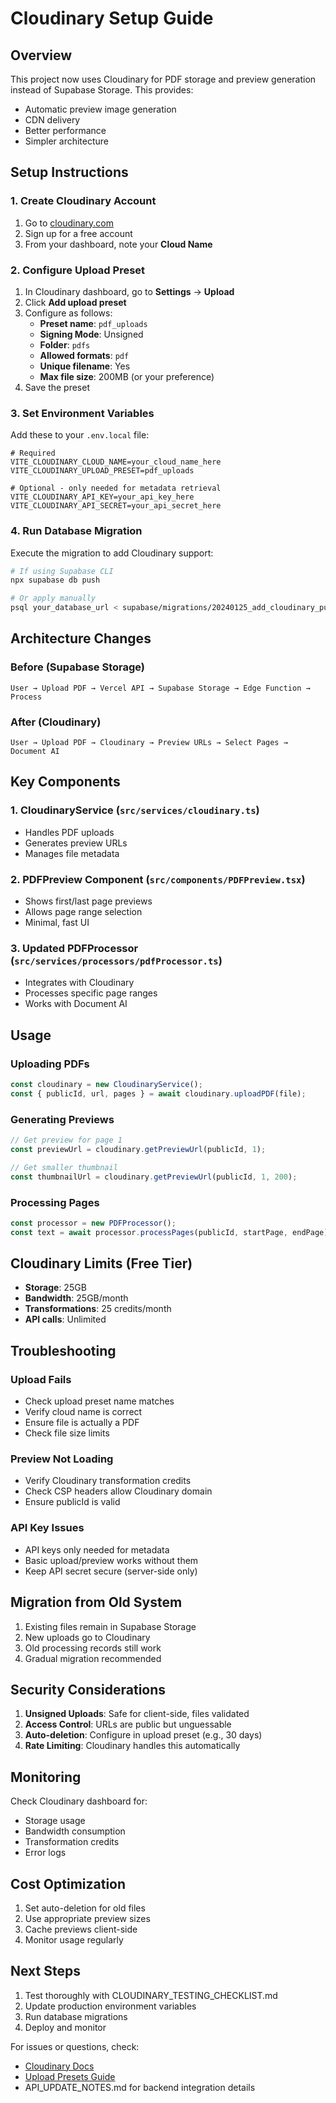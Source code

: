 # Cloudinary Setup Guide

## Overview

This project now uses Cloudinary for PDF storage and preview generation instead of Supabase Storage. This provides:
- Automatic preview image generation
- CDN delivery
- Better performance
- Simpler architecture

## Setup Instructions

### 1. Create Cloudinary Account

1. Go to [cloudinary.com](https://cloudinary.com)
2. Sign up for a free account
3. From your dashboard, note your **Cloud Name**

### 2. Configure Upload Preset

1. In Cloudinary dashboard, go to **Settings** → **Upload**
2. Click **Add upload preset**
3. Configure as follows:
   - **Preset name**: `pdf_uploads`
   - **Signing Mode**: Unsigned
   - **Folder**: `pdfs`
   - **Allowed formats**: `pdf`
   - **Unique filename**: Yes
   - **Max file size**: 200MB (or your preference)
4. Save the preset

### 3. Set Environment Variables

Add these to your `.env.local` file:

```env
# Required
VITE_CLOUDINARY_CLOUD_NAME=your_cloud_name_here
VITE_CLOUDINARY_UPLOAD_PRESET=pdf_uploads

# Optional - only needed for metadata retrieval
VITE_CLOUDINARY_API_KEY=your_api_key_here
VITE_CLOUDINARY_API_SECRET=your_api_secret_here
```

### 4. Run Database Migration

Execute the migration to add Cloudinary support:

```bash
# If using Supabase CLI
npx supabase db push

# Or apply manually
psql your_database_url < supabase/migrations/20240125_add_cloudinary_public_id.sql
```

## Architecture Changes

### Before (Supabase Storage)
```
User → Upload PDF → Vercel API → Supabase Storage → Edge Function → Process
```

### After (Cloudinary)
```
User → Upload PDF → Cloudinary → Preview URLs → Select Pages → Document AI
```

## Key Components

### 1. CloudinaryService (`src/services/cloudinary.ts`)
- Handles PDF uploads
- Generates preview URLs
- Manages file metadata

### 2. PDFPreview Component (`src/components/PDFPreview.tsx`)
- Shows first/last page previews
- Allows page range selection
- Minimal, fast UI

### 3. Updated PDFProcessor (`src/services/processors/pdfProcessor.ts`)
- Integrates with Cloudinary
- Processes specific page ranges
- Works with Document AI

## Usage

### Uploading PDFs

```typescript
const cloudinary = new CloudinaryService();
const { publicId, url, pages } = await cloudinary.uploadPDF(file);
```

### Generating Previews

```typescript
// Get preview for page 1
const previewUrl = cloudinary.getPreviewUrl(publicId, 1);

// Get smaller thumbnail
const thumbnailUrl = cloudinary.getPreviewUrl(publicId, 1, 200);
```

### Processing Pages

```typescript
const processor = new PDFProcessor();
const text = await processor.processPages(publicId, startPage, endPage);
```

## Cloudinary Limits (Free Tier)

- **Storage**: 25GB
- **Bandwidth**: 25GB/month
- **Transformations**: 25 credits/month
- **API calls**: Unlimited

## Troubleshooting

### Upload Fails
- Check upload preset name matches
- Verify cloud name is correct
- Ensure file is actually a PDF
- Check file size limits

### Preview Not Loading
- Verify Cloudinary transformation credits
- Check CSP headers allow Cloudinary domain
- Ensure publicId is valid

### API Key Issues
- API keys only needed for metadata
- Basic upload/preview works without them
- Keep API secret secure (server-side only)

## Migration from Old System

1. Existing files remain in Supabase Storage
2. New uploads go to Cloudinary
3. Old processing records still work
4. Gradual migration recommended

## Security Considerations

1. **Unsigned Uploads**: Safe for client-side, files validated
2. **Access Control**: URLs are public but unguessable
3. **Auto-deletion**: Configure in upload preset (e.g., 30 days)
4. **Rate Limiting**: Cloudinary handles this automatically

## Monitoring

Check Cloudinary dashboard for:
- Storage usage
- Bandwidth consumption
- Transformation credits
- Error logs

## Cost Optimization

1. Set auto-deletion for old files
2. Use appropriate preview sizes
3. Cache previews client-side
4. Monitor usage regularly

## Next Steps

1. Test thoroughly with CLOUDINARY_TESTING_CHECKLIST.md
2. Update production environment variables
3. Run database migrations
4. Deploy and monitor

For issues or questions, check:
- [Cloudinary Docs](https://cloudinary.com/documentation)
- [Upload Presets Guide](https://cloudinary.com/documentation/upload_presets)
- API_UPDATE_NOTES.md for backend integration details